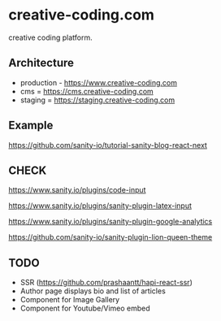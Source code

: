 # creative-coding.com

creative coding platform.

## Architecture

-   production - https://www.creative-coding.com
-   cms = https://cms.creative-coding.com
-   staging = https://staging.creative-coding.com

## Example

https://github.com/sanity-io/tutorial-sanity-blog-react-next

## CHECK

https://www.sanity.io/plugins/code-input

https://www.sanity.io/plugins/sanity-plugin-latex-input

https://www.sanity.io/plugins/sanity-plugin-google-analytics

https://github.com/sanity-io/sanity-plugin-lion-queen-theme

## TODO

-   SSR (https://github.com/prashaantt/hapi-react-ssr)
-   Author page displays bio and list of articles
-   Component for Image Gallery
-   Component for Youtube/Vimeo embed
